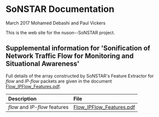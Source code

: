 # SoNSTAR Documentation
March 2017
Mohamed Debashi and Paul Vickers

This is the web site for the nuson--SoNSTAR project.

## Supplemental information for 'Sonification of Network Traffic Flow for Monitoring and Situational Awareness'

Full details of the array constructed by SoNSTAR's Feature Extractor for *flow* and *IP-flow* packets are given in the document [Flow_IPFlow_Features.pdf](Flow_IPFlow_Features.pdf).

|Description  | File                                                   |
|:------------|:-------------------------------------------------------|
|*flow* and *IP-flow* features     | [Flow_IPFlow_Features.pdf](Flow_IPFlow_Features.pdf)   |

